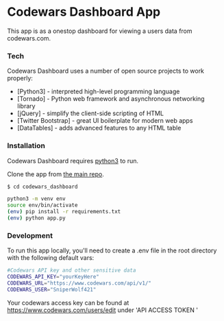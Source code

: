 # Codewars Dashboard App

This app is as a onestop dashboard for viewing a users data from codewars.com.

### Tech

Codewars Dashboard uses a number of open source projects to work properly:

* [Python3] - interpreted high-level programming language
* [Tornado] - Python web framework and asynchronous networking library
* [jQuery] - simplify the client-side scripting of HTML
* [Twitter Bootstrap] - great UI boilerplate for modern web apps
* [DataTables] - adds advanced features to any HTML table


### Installation

Codewars Dashboard requires
[python3](https://www.python.org/download/releases/3.0/) to run.

Clone the app from [the main repo](https://github.com/Steph-harris/codewars_dashboard).

```sh
$ cd codewars_dashboard

python3 -m venv env
source env/bin/activate
(env) pip install -r requirements.txt
(env) python app.py
```

### Development
To run this app locally, you'll need to create a .env file in the root directory with the following default vars:

```sh
#Codewars API key and other sensitive data
CODEWARS_API_KEY="yourKeyHere"
CODEWARS_URL="https://www.codewars.com/api/v1/"
CODEWARS_USER="SniperWolf421"
```

Your codewars access key can be found at https://www.codewars.com/users/edit under 'API ACCESS TOKEN
'
